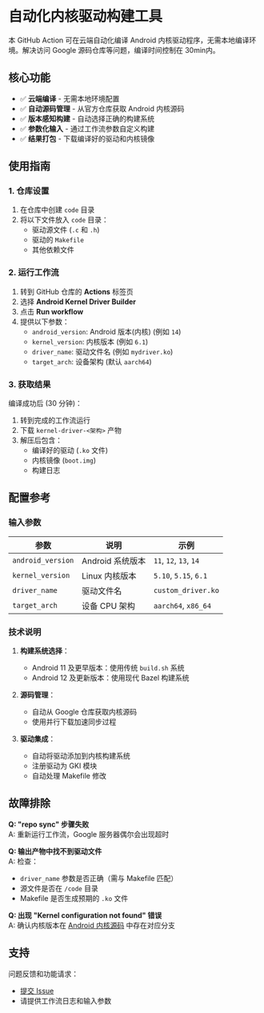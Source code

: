 
# 自动化内核驱动构建工具
本 GitHub Action 可在云端自动化编译 Android 内核驱动程序，无需本地编译环境。解决访问 Google 源码仓库等问题，编译时间控制在 30min内。

## 核心功能

- ✅ **云端编译** - 无需本地环境配置
- ✅ **自动源码管理** - 从官方仓库获取 Android 内核源码
- ✅ **版本感知构建** - 自动选择正确的构建系统
- ✅ **参数化输入** - 通过工作流参数自定义构建
- ✅ **结果打包** - 下载编译好的驱动和内核镜像

## 使用指南

### 1. 仓库设置
1. 在仓库中创建 `code` 目录
2. 将以下文件放入 `code` 目录：
   - 驱动源文件 (`.c` 和 `.h`)
   - 驱动的 `Makefile`
   - 其他依赖文件

### 2. 运行工作流
1. 转到 GitHub 仓库的 **Actions** 标签页
2. 选择 **Android Kernel Driver Builder**
3. 点击 **Run workflow**
4. 提供以下参数：
   - `android_version`: Android 版本(内核) (例如 `14`)
   - `kernel_version`: 内核版本 (例如 `6.1`)
   - `driver_name`: 驱动文件名 (例如 `mydriver.ko`)
   - `target_arch`: 设备架构 (默认 `aarch64`)

### 3. 获取结果
编译成功后 (30 分钟)：
1. 转到完成的工作流运行
2. 下载 `kernel-driver-<架构>` 产物
3. 解压后包含：
   - 编译好的驱动 (`.ko` 文件)
   - 内核镜像 (`boot.img`)
   - 构建日志

## 配置参考

### 输入参数

| 参数 | 说明 | 示例 |
|------|------|------|
| `android_version` | Android 系统版本 | `11`, `12`, `13`, `14` |
| `kernel_version` | Linux 内核版本 | `5.10`, `5.15`, `6.1` |
| `driver_name` | 驱动文件名 | `custom_driver.ko` |
| `target_arch` | 设备 CPU 架构 | `aarch64`, `x86_64` |

### 技术说明

1. **构建系统选择**：
   - Android 11 及更早版本：使用传统 `build.sh` 系统
   - Android 12 及更新版本：使用现代 Bazel 构建系统

2. **源码管理**：
   - 自动从 Google 仓库获取内核源码
   - 使用并行下载加速同步过程

3. **驱动集成**：
   - 自动将驱动添加到内核构建系统
   - 注册驱动为 GKI 模块
   - 自动处理 Makefile 修改

## 故障排除

**Q: "repo sync" 步骤失败**  
A: 重新运行工作流，Google 服务器偶尔会出现超时

**Q: 输出产物中找不到驱动文件**  
A: 检查：
- `driver_name` 参数是否正确（需与 Makefile 匹配）
- 源文件是否在 `/code` 目录
- Makefile 是否生成预期的 `.ko` 文件

**Q: 出现 "Kernel configuration not found" 错误**  
A: 确认内核版本在 [Android 内核源码](https://android.googlesource.com/kernel/manifest/) 中存在对应分支

## 支持

问题反馈和功能请求：
- [提交 Issue](https://github.com/systemnb/compile_android_driver/issues)
- 请提供工作流日志和输入参数
